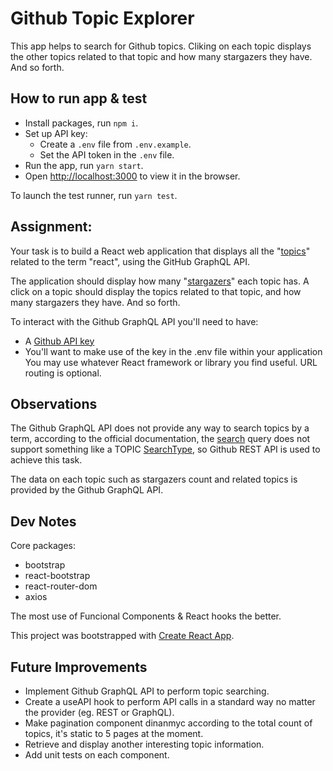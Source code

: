 # Github Topic Explorer

This app helps to search for Github topics. Cliking on each topic displays the other topics related to that topic and how many stargazers they have. And so forth.

## How to run app & test

- Install packages, run `npm i`.
- Set up API key:
  - Create a `.env` file from `.env.example`.
  - Set the API token in the `.env` file.
- Run the app, run `yarn start`.
- Open [http://localhost:3000](http://localhost:3000) to view it in the browser.

To launch the test runner, run `yarn test`.

## Assignment:

Your task is to build a React web application that displays all the "[topics](https://docs.github.com/en/free-pro-team@latest/graphql/reference/objects#topic)" related to the term "react", using the GitHub GraphQL API.

The application should display how many "[stargazers](https://docs.github.com/en/free-pro-team@latest/graphql/reference/objects#stargazerconnection)" each topic has. A click on a topic should display the topics related to that topic,
and how many stargazers they have. And so forth.

To interact with the Github GraphQL API you'll need to have:

- A [Github API key](https://docs.github.com/en/free-pro-team@latest/graphql/guides/forming-calls-with-graphql#authenticating-with-graphql)
- You'll want to make use of the key in the .env file within your application
  You may use whatever React framework or library you find useful. URL routing is optional.

## Observations

The Github GraphQL API does not provide any way to search topics by a term, according to the official documentation, the [search](https://docs.github.com/en/graphql/reference/queries#searchresultitemconnection) query does not support something like a TOPIC [SearchType](https://docs.github.com/en/graphql/reference/enums#searchtype), so Github REST API is used to achieve this task.

The data on each topic such as stargazers count and related topics is provided by the Github GraphQL API.

## Dev Notes

Core packages:

- bootstrap
- react-bootstrap
- react-router-dom
- axios

The most use of Funcional Components & React hooks the better.

This project was bootstrapped with [Create React App](https://github.com/facebook/create-react-app).

## Future Improvements

- Implement Github GraphQL API to perform topic searching.
- Create a useAPI hook to perform API calls in a standard way no matter the provider (eg. REST or GraphQL).
- Make pagination component dinanmyc according to the total count of topics, it's static to 5 pages at the moment.
- Retrieve and display another interesting topic information.
- Add unit tests on each component.
